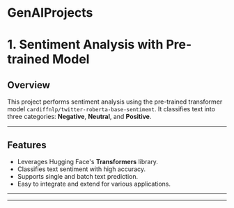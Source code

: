 # GenAIProjects

# 1. Sentiment Analysis with Pre-trained Model

## Overview
This project performs sentiment analysis using the pre-trained transformer model `cardiffnlp/twitter-roberta-base-sentiment`. It classifies text into three categories: **Negative**, **Neutral**, and **Positive**.

---

## Features
- Leverages Hugging Face's **Transformers** library.
- Classifies text sentiment with high accuracy.
- Supports single and batch text prediction.
- Easy to integrate and extend for various applications.

---
---
